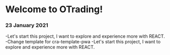 <h1>Welcome to OTrading!</h1>

<h3>23 January 2021</h3>
-Let's start this project, I want to explore and experience more with REACT.
-Change template for cra-template-pwa
-Let's start this project, I want to explore and experience more with REACT.